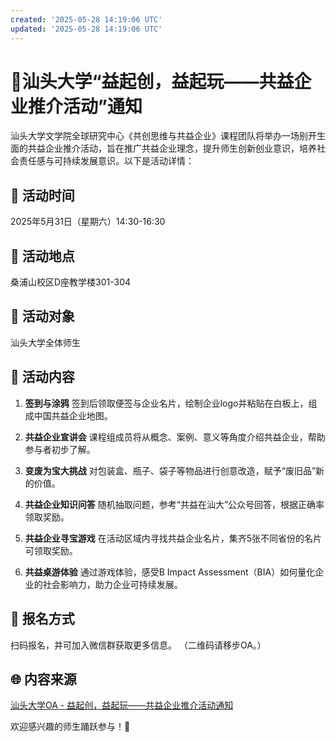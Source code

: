 ```yaml
---
created: '2025-05-28 14:19:06 UTC'
updated: '2025-05-28 14:19:06 UTC'
---
```


# 🌟汕头大学“益起创，益起玩——共益企业推介活动”通知

汕头大学文学院全球研究中心《共创思维与共益企业》课程团队将举办一场别开生面的共益企业推介活动，旨在推广共益企业理念，提升师生创新创业意识，培养社会责任感与可持续发展意识。以下是活动详情：

## 📅 活动时间
2025年5月31日（星期六）14:30-16:30

## 📍 活动地点
桑浦山校区D座教学楼301-304

## 🎯 活动对象
汕头大学全体师生

## 🎉 活动内容
1. **签到与涂鸦**
   签到后领取便签与企业名片，绘制企业logo并粘贴在白板上，组成中国共益企业地图。

2. **共益企业宣讲会**
   课程组成员将从概念、案例、意义等角度介绍共益企业，帮助参与者初步了解。

3. **变废为宝大挑战**
   对包装盒、瓶子、袋子等物品进行创意改造，赋予“废旧品”新的价值。

4. **共益企业知识问答**
   随机抽取问题，参考“共益在汕大”公众号回答，根据正确率领取奖励。

5. **共益企业寻宝游戏**
   在活动区域内寻找共益企业名片，集齐5张不同省份的名片可领取奖励。

6. **共益桌游体验**
   通过游戏体验，感受B Impact Assessment（BIA）如何量化企业的社会影响力，助力企业可持续发展。

## 📱 报名方式
扫码报名，并可加入微信群获取更多信息。
（二维码请移步OA。）

## 🌐 内容来源
[汕头大学OA - 益起创，益起玩——共益企业推介活动通知](http://wechat.stu.edu.cn/oa/OA_detail.html?TokenOa=M78w24x1Sck7HLPaqBcnyAtia3uRhTon1qtkoZ8a0PY=&DocID=41615&CurrentPageNo=1&PageContainsRecord=10)

欢迎感兴趣的师生踊跃参与！🎉

